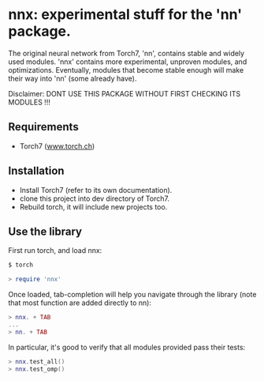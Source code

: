 # nnx: experimental stuff for the 'nn' package.

The original neural network from Torch7, 'nn', contains stable and widely
used modules. 'nnx' contains more experimental, unproven modules, and
optimizations. Eventually, modules that become stable enough will make 
their way into 'nn' (some already have).

Disclaimer: DONT USE THIS PACKAGE WITHOUT FIRST CHECKING ITS MODULES !!!

## Requirements

* Torch7 (www.torch.ch)

## Installation

* Install Torch7 (refer to its own documentation).
* clone this project into dev directory of Torch7.
* Rebuild torch, it will include new projects too.

## Use the library

First run torch, and load nnx:

``` sh
$ torch
``` 

``` lua
> require 'nnx'
```

Once loaded, tab-completion will help you navigate through the
library (note that most function are added directly to nn):

``` lua
> nnx. + TAB
...
> nn. + TAB
```

In particular, it's good to verify that all modules provided pass their
tests:

``` lua
> nnx.test_all()
> nnx.test_omp()
```
